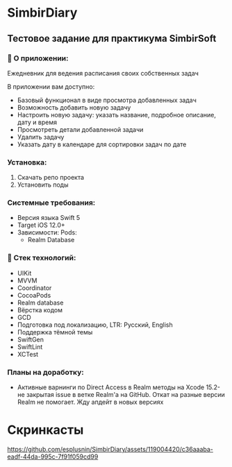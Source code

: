 # SimbirDiary
## Тестовое задание для практикума SimbirSoft
### 📝 О приложении:
Ежедневник для ведения расписания своих собственных задач

В приложении вам доступно:
+ Базовый функционал в виде просмотра добавленных задач
+ Возможность добавить новую задачу
+ Настроить новую задачу: указать название, подробное описание, дату и время
+ Просмотреть детали добавленной задачи
+ Удалить задачу
+ Указать дату в календаре для сортировки задач по дате

### Установка:
1) Скачать репо проекта
2) Установить поды

### Системные требования:
- Версия языка Swift 5
- Target iOS 12.0+
- Зависимости: 
  Pods:
  - Realm Database

### :telescope: Стек технологий:
+ UIKit 
+ MVVM
+ Coordinator
+ CocoaPods
+ Realm database
+ Вёрстка кодом
+ GCD
+ Подготовка под локализацию, LTR: Русский, English
+ Поддержка тёмной темы
+ SwiftGen
+ SwiftLint
+ XCTest

### Планы на доработку:
- Активные варнинги по Direct Access в Realm методы на Xcode 15.2- не закрытая issue в ветке Realm'a на GitHub. Откат на разные версии Realm не помогает. Жду апдейт в новых версиях

# Скринкасты
https://github.com/esplusnin/SimbirDiary/assets/119004420/c36aaaba-eadf-44da-995c-7f91f059cd99



